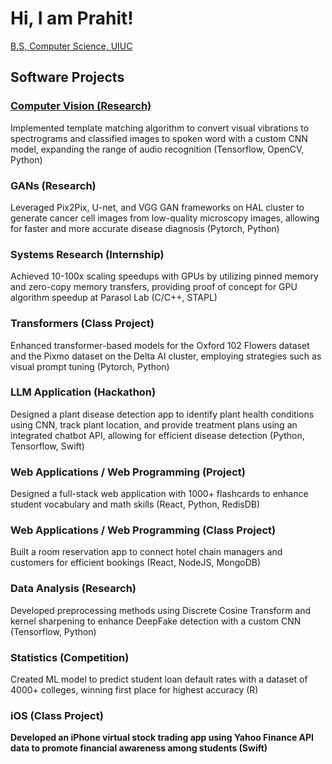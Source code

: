 <h1>Hi, I am Prahit! </h1>
<a href="https://www.linkedin.com/in/prahityaugand/">B.S, Computer Science, UIUC</a>

<h2>Software Projects</h2>
<h3><a href ="https://github.com/prahity/Portfolio/edit/main/README.md">Computer Vision (Research) </a></h3>
<p> Implemented template matching algorithm to convert visual vibrations to spectrograms and classified images to spoken word with a custom CNN model, expanding the range of audio recognition (Tensorflow, OpenCV, Python)</p>

<h3>GANs (Research)</h3>
<p>Leveraged Pix2Pix, U-net, and VGG GAN frameworks on HAL cluster to generate cancer cell images from low-quality microscopy images, allowing for faster and more accurate disease diagnosis (Pytorch, Python)</p>

<h3>Systems Research (Internship)</h3>
<p>Achieved 10-100x scaling speedups with GPUs by utilizing pinned memory and zero-copy memory transfers, providing proof of concept for GPU algorithm speedup at Parasol Lab (C/C++, STAPL)


<h3>Transformers (Class Project)</h3>
<p>Enhanced transformer-based models for the Oxford 102 Flowers dataset and the Pixmo dataset on the Delta AI cluster, employing strategies such as visual prompt tuning (Pytorch, Python)<p>

<h3>LLM Application (Hackathon)</h3>
<p>Designed a plant disease detection app to identify plant health conditions using CNN, track plant location, and provide treatment plans using an integrated chatbot API, allowing for efficient disease detection (Python, Tensorflow, Swift)</p>
<h3>Web Applications / Web Programming (Project) </h3>
<p> Designed a full-stack web application with 1000+ flashcards to enhance student vocabulary and math skills (React, Python, RedisDB)</p>
<h3>
Web Applications / Web Programming (Class Project)</h3>
<p>Built a room reservation app to connect hotel chain managers and customers for efficient bookings (React, NodeJS, MongoDB) </p>

<h3>Data Analysis (Research)</h3>
<p>Developed preprocessing methods using Discrete Cosine Transform and kernel sharpening to enhance DeepFake detection with a custom CNN (Tensorflow, Python)</p>

<h3>Statistics (Competition)</h3>
<p> Created ML model to predict student loan default rates with a dataset of 4000+ colleges, winning first place for highest accuracy (R)</p>

<h3>iOS (Class Project)</h3> 
<b>Developed an iPhone virtual stock trading app using Yahoo Finance API data to promote financial awareness among students (Swift) </p>
